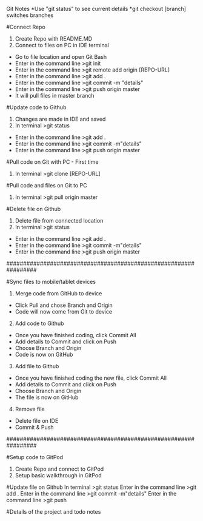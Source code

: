 Git Notes
*Use "git status" to see current details
*git checkout [branch] switches branches

#Connect Repo
1) Create Repo with README.MD
2) Connect to files on PC in IDE terminal
- Go to file location and open Git Bash
- Enter in the command line >git init
- Enter in the command line >git remote add origin [REPO-URL]
- Enter in the command line >git add .
- Enter in the command line >git commit -m "details"
- Enter in the command line >git push origin master
- It will pull files in master branch

#Update code to Github
1) Changes are made in IDE and saved
2) In terminal >git status
- Enter in the command line >git add .
- Enter in the command line >git commit -m"details"
- Enter in the command line >git push origin master

#Pull code on Git with PC - First time
1) In terminal >git clone [REPO-URL]

#Pull code and files on Git to PC
1) In terminal >git pull origin master


#Delete file on Github
1) Delete file from connected location
2) In terminal >git status
- Enter in the command line >git add .
- Enter in the command line >git commit -m"details"
- Enter in the command line >git push origin master


#################################################################

#Sync files to mobile/tablet devices
1) Merge code from GitHub to device
- Click Pull and chose Branch and Origin
- Code will now come from Git to device


2) Add code to Github
- Once you have finished coding, click Commit All
- Add details to Commit and click on Push
- Choose Branch and Origin
- Code is now on GitHub


3) Add file to Github
- Once you have finished coding the new file, click Commit All
- Add details to Commit and click on Push
- Choose Branch and Origin
- The file is now on GitHub

4) Remove file
- Delete file on IDE
- Commit & Push


#################################################################


#Setup code to GitPod
1) Create Repo and connect to GitPod
2) Setup basic walkthrough in GitPod

#Update file on Github
In terminal >git status
Enter in the command line >git add .
Enter in the command line >git commit -m"details"
Enter in the command line >git push



#Details of the project and todo notes
